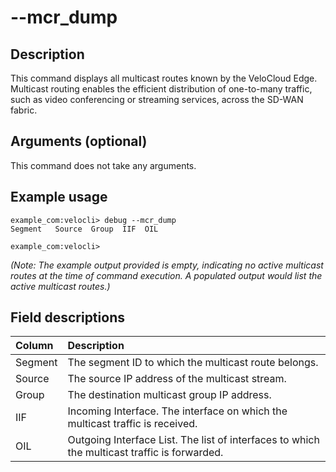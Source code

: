 #	--mcr_dump

##	Description
This command displays all multicast routes known by the VeloCloud Edge. Multicast routing enables the efficient distribution of one-to-many traffic, such as video conferencing or streaming services, across the SD-WAN fabric.

##  Arguments (optional)
This command does not take any arguments.

##  Example usage
```
example_com:velocli> debug --mcr_dump
Segment   Source  Group  IIF  OIL

example_com:velocli>
```
*(Note: The example output provided is empty, indicating no active multicast routes at the time of command execution. A populated output would list the active multicast routes.)*

##  Field descriptions
| Column  | Description                                                                 |
| :------ | :-------------------------------------------------------------------------- |
| Segment | The segment ID to which the multicast route belongs.                        |
| Source  | The source IP address of the multicast stream.                              |
| Group   | The destination multicast group IP address.                                 |
| IIF     | Incoming Interface. The interface on which the multicast traffic is received. |
| OIL     | Outgoing Interface List. The list of interfaces to which the multicast traffic is forwarded. |